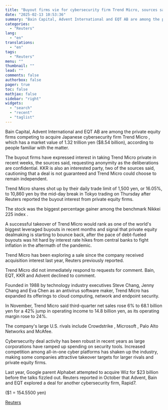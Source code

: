 ```yaml
---
title: "Buyout firms vie for cybersecurity firm Trend Micro, sources say"
date: "2025-02-13 10:53:36"
summary: "Bain Capital, Advent International and EQT AB are among the private equity firms competing to acquire Japanese cybersecurity firm Trend Micro , which has a market value of 1.32 trillion yen ($8.54 billion), according to people familiar with the matter.The buyout firms have expressed interest in taking Trend Micro private..."
categories:
  - "Reuters"
lang:
  - "en"
translations:
  - "en"
tags:
  - "Reuters"
menu: ""
thumbnail: ""
lead: ""
comments: false
authorbox: false
pager: true
toc: false
mathjax: false
sidebar: "right"
widgets:
  - "search"
  - "recent"
  - "taglist"
---
```


Bain Capital, Advent International and EQT AB are among the private equity firms competing to acquire Japanese cybersecurity firm Trend Micro , which has a market value of 1.32 trillion yen ($8.54 billion), according to people familiar with the matter.

The buyout firms have expressed interest in taking Trend Micro private in recent weeks, the sources said, requesting anonymity as the deliberations are confidential. KKR is also an interested party, two of the sources said, cautioning that a deal is not guaranteed and Trend Micro could choose to remain independent.

Trend Micro shares shot up by their daily trade limit of 1,500 yen, or 16.05%, to 10,860 yen by the mid-day break in Tokyo trading on Thursday after Reuters reported the buyout interest from private equity firms.

The stock was the biggest percentage gainer among the benchmark Nikkei 225 index .

A successful takeover of Trend Micro would rank as one of the world's biggest leveraged buyouts in recent months and signal that private equity dealmaking is starting to bounce back, after the pace of debt-fueled buyouts was hit hard by interest rate hikes from central banks to fight inflation in the aftermath of the pandemic.

Trend Micro has been exploring a sale since the company received acquisition interest last year, Reuters previously reported.

Trend Micro did not immediately respond to requests for comment. Bain, EQT, KKR and Advent declined to comment.

Founded in 1988 by technology industry executives Steve Chang, Jenny Chang and Eva Chen as an antivirus software maker, Trend Micro has expanded its offerings to cloud computing, network and endpoint security.

In November, Trend Micro said third-quarter net sales rose 6% to 68.1 billion yen for a 42% jump in operating income to 14.8 billion yen, as its operating margin rose to 24%.

The company's large U.S. rivals include Crowdstrike , Microsoft , Palo Alto Networks and McAfee.

Cybersecurity deal activity has been robust in recent years as large corporations have ramped up spending on security tools. Increased competition among all-in-one cyber platforms has shaken up the industry, making some companies attractive takeover targets for larger rivals and private equity firms.

Last year, Google parent Alphabet attempted to acquire Wiz for $23 billion before the talks fizzled out. Reuters reported in October that Advent, Bain and EQT explored a deal for another cybersecurity firm, Rapid7.

($1 = 154.5500 yen)

[Reuters](https://www.tradingview.com/news/reuters.com,2025:newsml_L1N3P4036:0-buyout-firms-vie-for-cybersecurity-firm-trend-micro-sources-say/)
